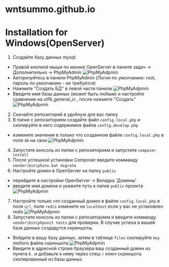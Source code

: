 # wntsummo.github.io

# Installation for Windows(OpenServer)
1. Создайте базу данных mysql:
  - Правой кнопкой мыши по иконке OpenServer в панеле задач -> Дополнительно -> PhpMyAdmin
  ![PhpMyAdpmin](https://i.piccy.info/i9/586f8f8c92a9f2e33e8c437bb8fa8c75/1588930694/47125/1377206/1.jpg)
  - Авторизуйтесь в панели PhpMyAdmin (Логин по умолчанию: root, пароль по умолчанию - не требуется)
  - Нажмите "Cоздать БД" в левой части панели
  ![PhpMyAdpmin](http://i.piccy.info/i9/43d4fda60cf65616506f6efaac0b5a7c/1588931130/38127/1377206/2.jpg)
  - Введите имя базы данных (может быть любым) и наcтройте сравнение на utf8_general_ci , после нажмите "Создать"
  ![PhpMyAdpmin](http://i.piccy.info/i9/a5869d830b7b00cbc1e70ae2dd9201ba/1588931577/114905/1377206/3.jpg)
2. Скачайте репозиторий в удобную для вас папку
3. В папке с репозиторием создайте файл `config.local.php` и скопируйте в него содержимое файла `config.develop.php`
  - измените значения в только что созданном файле `config.local.php` в поле `db` на свои
  ![PhpMyAdpmin](http://i.piccy.info/i9/1d0148a4efade1f16e28450922e8c3e1/1588932230/54685/1377206/4.jpg)
4. Запустите консоль из папки с репозиторием и запустите `composer install`
5. После успешной установки Composer введите комманду `vendor\bin\phinx.bat migrate`
6. Настройте домен в OpenServer на папку `public`
  - перейдите в настройки OpenServer -> Вкладка 'Домены'
  - введите имя домена и укажите путь к папке `public` проекта
  ![PhpMyAdpmin](http://i.piccy.info/i9/0bdc30bd04c8f11c7ce0445c3f4f8877/1588932908/68965/1377206/5.jpg)
7. Настройте только что созданный домен в файле `config.local.php` в поле `url`, поле `redis` измените на `localhost` если у вас не установлен redis
  ![PhpMyAdpmin](http://i.piccy.info/i9/b20afd7206a241c844dfc5effc6c65a9/1588933364/50492/1377206/6.jpg)
8. Запустите консоль из папки с репозиторием и введите комманду  `vendor\bin\phpunit tests` для проверки. В случае успеха в вашей базе данных создадутся скриншоты.
  - Войдите в вашу базу данных, затем в таблице `files` скопируйте `key` любого файла скриншота
  ![PhpMyAdpmin](http://i.piccy.info/i9/94cdaa4cffea763ffe7c77fd1a718468/1588934185/509469/1377206/7.jpg)
  - Введите в адресной строке браузера ваш созданный домен из пункта `6.` и добавьте к нему через слеш `/` ключ скриншота скопированный из базы данных
  
